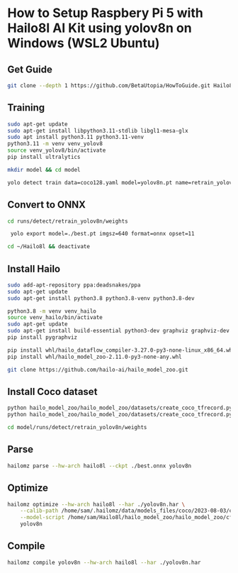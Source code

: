 
# How to Setup Raspbery Pi 5 with Hailo8l AI Kit using yolov8n on Windows (WSL2 Ubuntu)

## Get Guide
```bash
git clone --depth 1 https://github.com/BetaUtopia/HowToGuide.git Hailo8l
```

## Training
```bash
sudo apt-get update
sudo apt-get install libpython3.11-stdlib libgl1-mesa-glx
sudo apt install python3.11 python3.11-venv
python3.11 -m venv venv_yolov8
source venv_yolov8/bin/activate
pip install ultralytics
```

```bash
mkdir model && cd model
```

```bash
yolo detect train data=coco128.yaml model=yolov8n.pt name=retrain_yolov8n project=./runs/detect epochs=1 batch=16

```

## Convert to ONNX
```bash
cd runs/detect/retrain_yolov8n/weights   
```

```bash
 yolo export model=./best.pt imgsz=640 format=onnx opset=11 
```

```bash
cd ~/Hailo8l && deactivate
```

## Install Hailo
```bash
sudo add-apt-repository ppa:deadsnakes/ppa
sudo apt-get update
sudo apt-get install python3.8 python3.8-venv python3.8-dev
```

```bash
python3.8 -m venv venv_hailo
source venv_hailo/bin/activate
sudo apt-get update
sudo apt-get install build-essential python3-dev graphviz graphviz-dev python3-tk
pip install pygraphviz
```

```bash
pip install whl/hailo_dataflow_compiler-3.27.0-py3-none-linux_x86_64.whl
pip install whl/hailo_model_zoo-2.11.0-py3-none-any.whl
```

```bash
git clone https://github.com/hailo-ai/hailo_model_zoo.git
```

## Install Coco dataset
```bash
python hailo_model_zoo/hailo_model_zoo/datasets/create_coco_tfrecord.py val2017
python hailo_model_zoo/hailo_model_zoo/datasets/create_coco_tfrecord.py calib2017
```

```bash
cd model/runs/detect/retrain_yolov8n/weights
```

## Parse
```bash
hailomz parse --hw-arch hailo8l --ckpt ./best.onnx yolov8n
```

## Optimize
```bash
hailomz optimize --hw-arch hailo8l --har ./yolov8n.har \
    --calib-path /home/sam/.hailomz/data/models_files/coco/2023-08-03/coco_calib2017.tfrecord \
    --model-script /home/sam/Hailo8l/hailo_model_zoo/hailo_model_zoo/cfg/alls/generic/yolov8n.alls \
    yolov8n
```

## Compile
```bash
hailomz compile yolov8n --hw-arch hailo8l --har ./yolov8n.har
```
